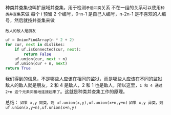 种类并查集也叫扩展域并查集，用于检测`矛盾冲突`关系
不在一组的关系可以使用`种类并查集`来做
每个 i 预留 2 个编号，0-n-1 是自己人编号，n-2n-1 是不喜欢的人编号，然后就按并查集来做

`敌人的敌人是朋友`

```Python
uf = UnionFindArray(n * 2 + 2)
for cur, next in dislikes:
    if uf.isConnected(cur, next):
        return False
    uf.union(cur, next + n)
    uf.union(cur + n, next)
return True
```

<!-- 例题：
将罪犯们在`两座`监狱内重新分配，以求产生的冲突事件影响力都较小，从而保住自己的乌纱帽。假设只要处于同一监狱内的某两个罪犯间有仇恨，那么他们一定会在每年的某个时候发生摩擦。 -->

我们得到的信息，不是哪些人应该在相同的监狱，而是哪些人应该在不同的监狱
敌人的敌人就是朋友，2 和 4 是敌人，2 和 1 也是敌人，所以这里，`1 和 4 通过 2+n 这个元素间接地连接起来了`。这就是种类并查集工作的原理。

总结：
`如果 x,y 同类，则 uf.union(x,y),uf.union(x+n,y+n)`
`如果 x,y 异类，则 uf.union(x,y+n),uf.union(x+n,y)`
